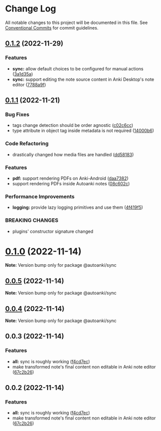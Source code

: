 # Change Log

All notable changes to this project will be documented in this file.
See [Conventional Commits](https://conventionalcommits.org) for commit guidelines.

## [0.1.2](https://github.com/chenlijun99/autoanki/compare/@autoanki/sync@0.1.1...@autoanki/sync@0.1.2) (2022-11-29)

### Features

- **sync:** allow default choices to be configured for manual actions ([3a1d35a](https://github.com/chenlijun99/autoanki/commit/3a1d35ab5c0bdb05c96eaa940b16e295e7ffefab))
- **sync:** support editing the note source content in Anki Desktop's note editor ([7788a9f](https://github.com/chenlijun99/autoanki/commit/7788a9f6c7c9682634d522f7dd9d6df8db0ccf0a))

## [0.1.1](https://github.com/chenlijun99/autoanki/compare/@autoanki/sync@0.1.0...@autoanki/sync@0.1.1) (2022-11-21)

### Bug Fixes

- tags change detection should be order agnostic ([c02c6cc](https://github.com/chenlijun99/autoanki/commit/c02c6cc5259770689da0f69056cc8773aa3049ca))
- type attribute in object tag inside metadata is not required ([14000b6](https://github.com/chenlijun99/autoanki/commit/14000b6d0c7c3eb94a407511bc7ff0bd320eb2e0))

### Code Refactoring

- drastically changed how media files are handled ([dd58183](https://github.com/chenlijun99/autoanki/commit/dd5818332064f3c5c4c062bd0178110929004b42))

### Features

- **pdf:** support rendering PDFs on Anki-Android ([daa7382](https://github.com/chenlijun99/autoanki/commit/daa7382b7f620d06ac09cdceaf2aa7520e74454e))
- support rendering PDFs inside Autoanki notes ([08c602c](https://github.com/chenlijun99/autoanki/commit/08c602cb836c647c3b2b47daeea84e4a89c73674))

### Performance Improvements

- **logging:** provide lazy logging primitives and use them ([4f419f5](https://github.com/chenlijun99/autoanki/commit/4f419f55ddd301839a7dfefae54f81e4b429ce68))

### BREAKING CHANGES

- plugins' constructor signature changed

# [0.1.0](https://github.com/chenlijun99/autoanki/compare/@autoanki/sync@0.0.3...@autoanki/sync@0.1.0) (2022-11-14)

**Note:** Version bump only for package @autoanki/sync

## [0.0.5](https://github.com/chenlijun99/autoanki/compare/@autoanki/sync@0.0.3...@autoanki/sync@0.0.5) (2022-11-14)

**Note:** Version bump only for package @autoanki/sync

## [0.0.4](https://github.com/chenlijun99/autoanki/compare/@autoanki/sync@0.0.3...@autoanki/sync@0.0.4) (2022-11-14)

**Note:** Version bump only for package @autoanki/sync

## 0.0.3 (2022-11-14)

### Features

- **all:** sync is roughly working ([f4cd7ec](https://github.com/chenlijun99/autoanki/commit/f4cd7ec4b4a36e5ef936612b913e7aef77308ef9))
- make transformed note's final content non editable in Anki note editor ([67c2b26](https://github.com/chenlijun99/autoanki/commit/67c2b263872fea1ce9dcbce94115d8655be6118a))

## 0.0.2 (2022-11-14)

### Features

- **all:** sync is roughly working ([f4cd7ec](https://github.com/chenlijun99/autoanki/commit/f4cd7ec4b4a36e5ef936612b913e7aef77308ef9))
- make transformed note's final content non editable in Anki note editor ([67c2b26](https://github.com/chenlijun99/autoanki/commit/67c2b263872fea1ce9dcbce94115d8655be6118a))
